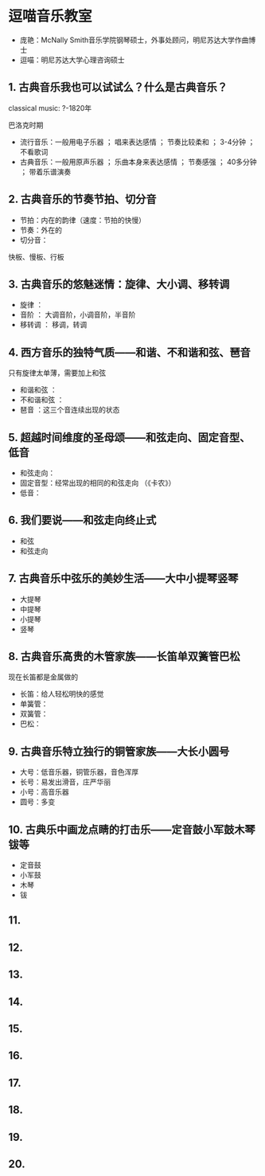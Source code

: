 # 逗喵音乐教室

- 庞艳：McNally Smith音乐学院钢琴硕士，外事处顾问，明尼苏达大学作曲博士
- 逗喵：明尼苏达大学心理咨询硕士

## 1. 古典音乐我也可以试试么？什么是古典音乐？

classical music: ?-1820年

巴洛克时期

- 流行音乐：一般用电子乐器 ； 唱来表达感情       ； 节奏比较柔和 ； 3-4分钟  ； 不看歌词
- 古典音乐：一般用原声乐器 ； 乐曲本身来表达感情 ； 节奏感强     ； 40多分钟 ； 带着乐谱演奏

## 2. 古典音乐的节奏节拍、切分音

- 节拍：内在的韵律（速度：节拍的快慢）
- 节奏：外在的
- 切分音：

快板、慢板、行板

## 3. 古典音乐的悠魅迷情：旋律、大小调、移转调

- 旋律   ：
- 音阶   ： 大调音阶，小调音阶，半音阶
- 移转调 ： 移调，转调

## 4. 西方音乐的独特气质——和谐、不和谐和弦、琶音

只有旋律太单薄，需要加上和弦

- 和谐和弦   ：
- 不和谐和弦 ：
- 琶音       ：这三个音连续出现的状态

## 5. 超越时间维度的圣母颂——和弦走向、固定音型、低音

- 和弦走向：
- 固定音型：经常出现的相同的和弦走向 （《卡农》）
- 低音：

## 6. 我们要说——和弦走向终止式

- 和弦
- 和弦走向

## 7. 古典音乐中弦乐的美妙生活——大中小提琴竖琴

- 大提琴
- 中提琴
- 小提琴
- 竖琴

## 8. 古典音乐高贵的木管家族——长笛单双簧管巴松

现在长笛都是金属做的

- 长笛：给人轻松明快的感觉
- 单簧管：
- 双簧管：
- 巴松：

## 9. 古典音乐特立独行的铜管家族——大长小圆号

- 大号：低音乐器，铜管乐器，音色浑厚
- 长号：易发出滑音，庄严华丽
- 小号：高音乐器
- 圆号：多变

## 10. 古典乐中画龙点睛的打击乐——定音鼓小军鼓木琴钹等

- 定音鼓
- 小军鼓
- 木琴
- 钹

## 11. 

## 12. 

## 13. 

## 14. 

## 15. 

## 16. 

## 17. 

## 18. 

## 19. 

## 20. 
